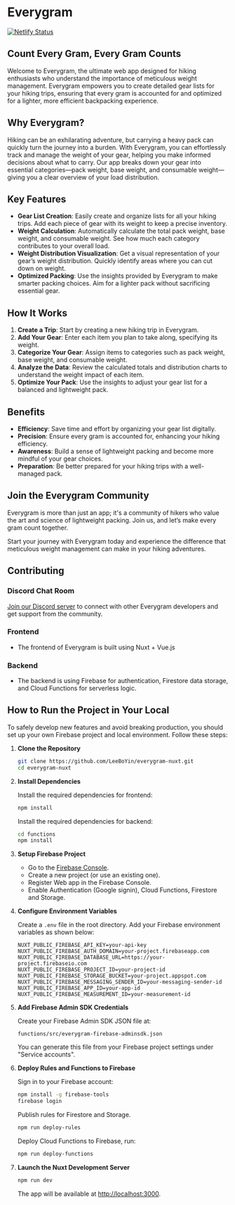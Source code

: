 # Everygram

[![Netlify Status](https://api.netlify.com/api/v1/badges/4a7a03d0-7095-41e5-903c-cb81c8fa72a0/deploy-status)](https://app.netlify.com/sites/everygram/deploys)

## Count Every Gram, Every Gram Counts

Welcome to Everygram, the ultimate web app designed for hiking enthusiasts who understand the importance of meticulous weight management. Everygram empowers you to create detailed gear lists for your hiking trips, ensuring that every gram is accounted for and optimized for a lighter, more efficient backpacking experience.

## Why Everygram?

Hiking can be an exhilarating adventure, but carrying a heavy pack can quickly turn the journey into a burden. With Everygram, you can effortlessly track and manage the weight of your gear, helping you make informed decisions about what to carry. Our app breaks down your gear into essential categories—pack weight, base weight, and consumable weight—giving you a clear overview of your load distribution.

## Key Features

-   **Gear List Creation**: Easily create and organize lists for all your hiking trips. Add each piece of gear with its weight to keep a precise inventory.
-   **Weight Calculation**: Automatically calculate the total pack weight, base weight, and consumable weight. See how much each category contributes to your overall load.
-   **Weight Distribution Visualization**: Get a visual representation of your gear’s weight distribution. Quickly identify areas where you can cut down on weight.
-   **Optimized Packing**: Use the insights provided by Everygram to make smarter packing choices. Aim for a lighter pack without sacrificing essential gear.

## How It Works

1. **Create a Trip**: Start by creating a new hiking trip in Everygram.
2. **Add Your Gear**: Enter each item you plan to take along, specifying its weight.
3. **Categorize Your Gear**: Assign items to categories such as pack weight, base weight, and consumable weight.
4. **Analyze the Data**: Review the calculated totals and distribution charts to understand the weight impact of each item.
5. **Optimize Your Pack**: Use the insights to adjust your gear list for a balanced and lightweight pack.

## Benefits

-   **Efficiency**: Save time and effort by organizing your gear list digitally.
-   **Precision**: Ensure every gram is accounted for, enhancing your hiking efficiency.
-   **Awareness**: Build a sense of lightweight packing and become more mindful of your gear choices.
-   **Preparation**: Be better prepared for your hiking trips with a well-managed pack.

## Join the Everygram Community

Everygram is more than just an app; it's a community of hikers who value the art and science of lightweight packing. Join us, and let’s make every gram count together.

Start your journey with Everygram today and experience the difference that meticulous weight management can make in your hiking adventures.

## Contributing

### Discord Chat Room

[Join our Discord server](https://discord.gg/2tugC7QP) to connect with other Everygram developers and get support from the community.

### Frontend

-   The frontend of Everygram is built using Nuxt + Vue.js

### Backend

-   The backend is using Firebase for authentication, Firestore data storage, and Cloud Functions for serverless logic.

## How to Run the Project in Your Local

To safely develop new features and avoid breaking production, you should set up your own Firebase project and local environment. Follow these steps:

1. **Clone the Repository**

    ```bash
    git clone https://github.com/LeeBoYin/everygram-nuxt.git
    cd everygram-nuxt
    ```

2. **Install Dependencies**

    Install the required dependencies for frontend:

    ```bash
    npm install
    ```

    Install the required dependencies for backend:

    ```bash
    cd functions
    npm install
    ```

3. **Setup Firebase Project**

    - Go to the [Firebase Console](https://console.firebase.google.com/).
    - Create a new project (or use an existing one).
    - Register Web app in the Firebase Console.
    - Enable Authentication (Google signin), Cloud Functions, Firestore and Storage.

4. **Configure Environment Variables**

    Create a `.env` file in the root directory. Add your Firebase environment variables as shown below:

    ```env
    NUXT_PUBLIC_FIREBASE_API_KEY=your-api-key
    NUXT_PUBLIC_FIREBASE_AUTH_DOMAIN=your-project.firebaseapp.com
    NUXT_PUBLIC_FIREBASE_DATABASE_URL=https://your-project.firebaseio.com
    NUXT_PUBLIC_FIREBASE_PROJECT_ID=your-project-id
    NUXT_PUBLIC_FIREBASE_STORAGE_BUCKET=your-project.appspot.com
    NUXT_PUBLIC_FIREBASE_MESSAGING_SENDER_ID=your-messaging-sender-id
    NUXT_PUBLIC_FIREBASE_APP_ID=your-app-id
    NUXT_PUBLIC_FIREBASE_MEASUREMENT_ID=your-measurement-id
    ```

5. **Add Firebase Admin SDK Credentials**

    Create your Firebase Admin SDK JSON file at:

    ```
    functions/src/everygram-firebase-adminsdk.json
    ```

    You can generate this file from your Firebase project settings under "Service accounts".

6. **Deploy Rules and Functions to Firebase**

    Sign in to your Firebase account:

    ```bash
    npm install -g firebase-tools
    firebase login
    ```

    Publish rules for Firestore and Storage.

    ```bash
    npm run deploy-rules
    ```

    Deploy Cloud Functions to Firebase, run:

    ```bash
    npm run deploy-functions
    ```

7. **Launch the Nuxt Development Server**

    ```bash
    npm run dev
    ```

    The app will be available at [http://localhost:3000](http://localhost:3000).
